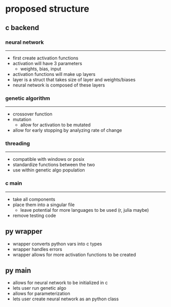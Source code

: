 # proposed structure

## c backend

### neural network

---

- first create activation functions
- activation will have 3 parameters
  - weights, bias, input
- activation functions will make up layers
- layer is a struct that takes size of layer and weights/biases
- neural network is composed of these layers

### genetic algorithm

---

- crossover function
- mutation
  - allow for activation to be mutated
- allow for early stopping by analyzing rate of change

### threading

---

- compatible with windows or posix
- standardize functions between the two
- use within genetic algo population

### c main

---

- take all components
- place them into a singular file
  - leave potential for more languages to be used (r, julia maybe)
- remove testing code

## py wrapper

- wrapper converts python vars into c types
- wrapper handles errors
- wrapper allows for more activation functions to be created

## py main

- allows for neural network to be initialized in c
- lets user run genetic algo
- allows for parameterization
- lets user create neural network as an python class
